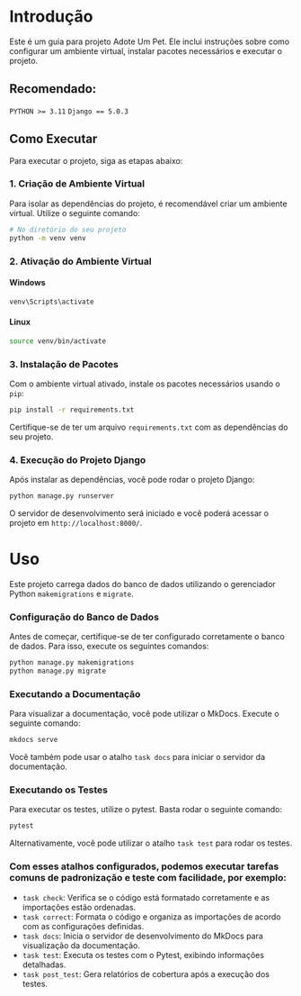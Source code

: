 # Introdução
Este é um guia para  projeto Adote Um Pet. Ele inclui instruções sobre como configurar um ambiente virtual, instalar pacotes necessários e executar o projeto.

## Recomendado:
`PYTHON >= 3.11`
`Django == 5.0.3`

## Como Executar
Para executar o projeto, siga as etapas abaixo:

### 1. Criação de Ambiente Virtual
Para isolar as dependências do projeto, é recomendável criar um ambiente virtual. Utilize o seguinte comando:

```bash
# No diretório do seu projeto
python -m venv venv
```

### 2. Ativação do Ambiente Virtual
#### Windows
```bash
venv\Scripts\activate
```

#### Linux
```bash
source venv/bin/activate
```

### 3. Instalação de Pacotes
Com o ambiente virtual ativado, instale os pacotes necessários usando o `pip`:

```bash
pip install -r requirements.txt
```

Certifique-se de ter um arquivo `requirements.txt` com as dependências do seu projeto.

### 4. Execução do Projeto Django
Após instalar as dependências, você pode rodar o projeto Django:

```bash
python manage.py runserver
```

O servidor de desenvolvimento será iniciado e você poderá acessar o projeto em `http://localhost:8000/`.

# Uso

Este projeto carrega dados do banco de dados utilizando o gerenciador Python `makemigrations` e `migrate`.

### Configuração do Banco de Dados

Antes de começar, certifique-se de ter configurado corretamente o banco de dados. Para isso, execute os seguintes comandos:

```bash
python manage.py makemigrations
python manage.py migrate
```

### Executando a Documentação

Para visualizar a documentação, você pode utilizar o MkDocs. Execute o seguinte comando:

```bash
mkdocs serve
```

Você também pode usar o atalho `task docs` para iniciar o servidor da documentação.

### Executando os Testes

Para executar os testes, utilize o pytest. Basta rodar o seguinte comando:

```bash
pytest
```

Alternativamente, você pode utilizar o atalho `task test` para rodar os testes.

### Com esses atalhos configurados, podemos executar tarefas comuns de padronização e teste com facilidade, por exemplo:

- `task check`: Verifica se o código está formatado corretamente e as importações estão ordenadas.
- `task correct`: Formata o código e organiza as importações de acordo com as configurações definidas.
- `task docs`: Inicia o servidor de desenvolvimento do MkDocs para visualização da documentação.
- `task test`: Executa os testes com o Pytest, exibindo informações detalhadas.
- `task post_test`: Gera relatórios de cobertura após a execução dos testes.
